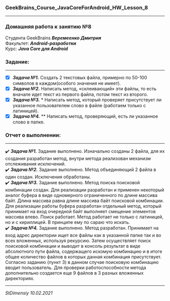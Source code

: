 ### GeekBrains_Course_JavaCoreForAndroid_HW_Lesson_8
---
### Домашняя работа к занятию №8
Студента GeekBrains ***Веремеенко Дмитрия***    
Факультет: ***Android-разработки***    
Курс: ***Java Core для Android***    
### Задание:
---
- [X] ***Задача №1.***	Создать 2 текстовых файла, примерно по 50-100 символов в каждом(особого значения не имеет).    
- [X] ***Задача №2.***	Написать метод, «склеивающий» эти файлы, то есть вначале идет текст из первого файла, потом текст из второго.    
- [X] ***Задача №3.***	* Написать метод, который проверяет присутствует ли указанное пользователем слово в файле (работаем только с латиницей).    
- [X] ***Задача №4.***	** Написать метод, проверяющий, есть ли указанное слово в папке.    
     
### Отчет о выполнении:
---    
:heavy_check_mark: ***Задача №1.***	 Задание выполнено. Изначально созданы 2 файла, для их создания разработан метод, 
внутри метода реализован механизм отслеживания исключений.        
:heavy_check_mark: ***Задача №2.***	 Задание выполнено. Метод объединяющий 2 файла в один создан. Исключения обработаны.        
:heavy_check_mark: ***Задача №3.***	 Задание выполнено. Метод поиска поисковой комбинации создан. Для реализации 
разработан и применен некоторый аналог буфера в виде одномерного ограниченного по длине массива байт. Длина массива 
равна длине массива байт поисковой комбинации. Для реализации работы буфера разработан отдельный метод,
который принимает на вход очередной байт выполняет смещение элементов массива влево. Поиск работает. Метод работает
не только с латиницей, но и с кириллицей. В принципе ему по сараю что искать.        
:heavy_check_mark: ***Задача №4.***	 Задание выполнено. Метод разработан. Принимает на вход адрес директории ищет все
файлы как в указанной папке так и во всех вложенных, используя рекурсию. Затем осуществляет поиск поисковой комбинации
и выводит в консоль результат в виде абсолютного пути файла, содержащего искомую комбинацию и в итоге общее количество 
файлов в которых данная комбинация присутствует.
Согласно заданию (пункт 3) в данном случае поисковую комбинацию вводит пользователь.
Для проверки работоспособности метода дополнительно создается еще 9 файлов в 3 разных вложенных директориях.
      
---   

*StDimensiy 10.02.2021*
